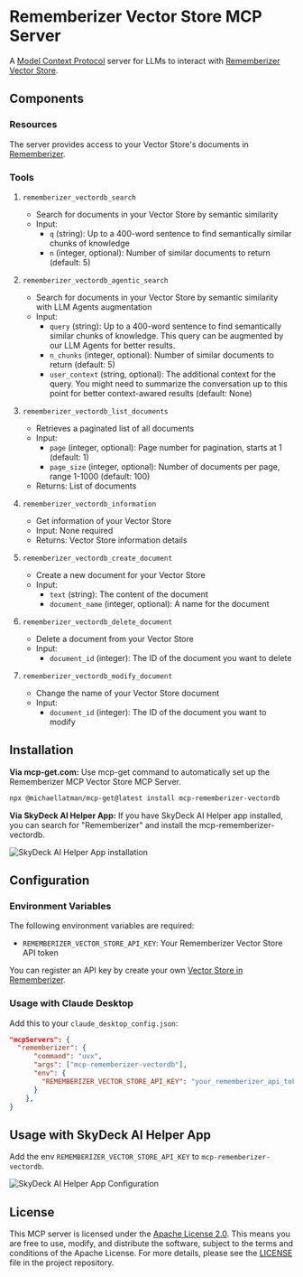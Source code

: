 # Rememberizer Vector Store MCP Server

A [Model Context Protocol](https://www.anthropic.com/news/model-context-protocol) server for LLMs to interact with [Rememberizer Vector Store](https://docs.rememberizer.ai/developer/vector-stores).

## Components

### Resources

The server provides access to your Vector Store's documents in [Rememberizer](https://docs.rememberizer.ai/).

### Tools

1. `rememberizer_vectordb_search`

    - Search for documents in your Vector Store by semantic similarity
    - Input:
        - `q` (string): Up to a 400-word sentence to find semantically similar chunks of knowledge
        - `n` (integer, optional): Number of similar documents to return (default: 5)

2. `rememberizer_vectordb_agentic_search`

    - Search for documents in your Vector Store by semantic similarity with LLM Agents augmentation
    - Input:
        - `query` (string): Up to a 400-word sentence to find semantically similar chunks of knowledge. This query can be augmented by our LLM Agents for better results.
        - `n_chunks` (integer, optional): Number of similar documents to return (default: 5)
        - `user_context` (string, optional): The additional context for the query. You might need to summarize the conversation up to this point for better context-awared results (default: None)

3. `rememberizer_vectordb_list_documents`

    - Retrieves a paginated list of all documents
    - Input:
        - `page` (integer, optional): Page number for pagination, starts at 1 (default: 1)
        - `page_size` (integer, optional): Number of documents per page, range 1-1000 (default: 100)
    - Returns: List of documents

4. `rememberizer_vectordb_information`

    - Get information of your Vector Store
    - Input: None required
    - Returns: Vector Store information details

5. `rememberizer_vectordb_create_document`

    - Create a new document for your Vector Store
    - Input:
        - `text` (string): The content of the document
        - `document_name` (integer, optional): A name for the document

6. `rememberizer_vectordb_delete_document`

    - Delete a document from your Vector Store
    - Input:
        - `document_id` (integer): The ID of the document you want to delete

7. `rememberizer_vectordb_modify_document`

    - Change the name of your Vector Store document
    - Input:
        - `document_id` (integer): The ID of the document you want to modify

## Installation

**Via mcp-get.com:** Use mcp-get command to automatically set up the Rememberizer MCP Vector Store MCP Server.

```bash
npx @michaellatman/mcp-get@latest install mcp-rememberizer-vectordb
```

**Via SkyDeck AI Helper App:** If you have SkyDeck AI Helper app installed, you can search for "Rememberizer" and install the mcp-rememberizer-vectordb.

![SkyDeck AI Helper App installation](https://docs.rememberizer.ai/~gitbook/image?url=https%3A%2F%2F2952947711-files.gitbook.io%2F%7E%2Ffiles%2Fv0%2Fb%2Fgitbook-x-prod.appspot.com%2Fo%2Fspaces%252FyNqpTh7Mh66N0RnO0k24%252Fuploads%252FFNtwkzA6eyC1yDrmOqjv%252Fimage.png%3Falt%3Dmedia%26token%3Dccb0dd6a-dde5-41a4-b148-cbc11ddcf5a9&width=768&dpr=2&quality=100&sign=839d22ba&sv=2)

## Configuration

### Environment Variables

The following environment variables are required:

-   `REMEMBERIZER_VECTOR_STORE_API_KEY`: Your Rememberizer Vector Store API token

You can register an API key by create your own [Vector Store in Rememberizer](https://docs.rememberizer.ai/developer/vector-stores).

### Usage with Claude Desktop

Add this to your `claude_desktop_config.json`:

```json
"mcpServers": {
  "rememberizer": {
      "command": "uvx",
      "args": ["mcp-rememberizer-vectordb"],
      "env": {
        "REMEMBERIZER_VECTOR_STORE_API_KEY": "your_rememberizer_api_token"
      }
    },
}
```

## Usage with SkyDeck AI Helper App

Add the env `REMEMBERIZER_VECTOR_STORE_API_KEY` to `mcp-rememberizer-vectordb`.

![SkyDeck AI Helper App Configuration](https://docs.rememberizer.ai/~gitbook/image?url=https%3A%2F%2F2952947711-files.gitbook.io%2F%7E%2Ffiles%2Fv0%2Fb%2Fgitbook-x-prod.appspot.com%2Fo%2Fspaces%252FyNqpTh7Mh66N0RnO0k24%252Fuploads%252FaaRJQXKzlN8o4jEW5y17%252Fimage.png%3Falt%3Dmedia%26token%3Dd0641bd9-082e-46c9-a1f6-4c4d4de9b144&width=768&dpr=2&quality=100&sign=c5a1c835&sv=2)

## License

This MCP server is licensed under the [Apache License 2.0](LICENSE). This means you are free to use, modify, and distribute the software, subject to the terms and conditions of the Apache License. For more details, please see the [LICENSE](LICENSE) file in the project repository.
